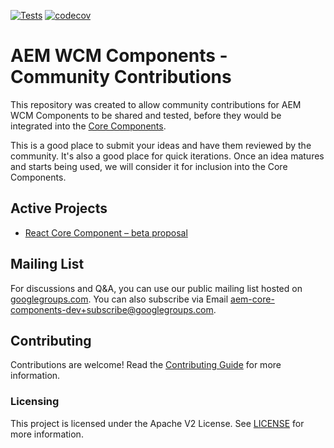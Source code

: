 [![Tests](https://github.com/adobe/aem-contrib-wcm-components/actions/workflows/maven-test-pull-request.yml/badge.svg)](https://github.com/adobe/aem-contrib-wcm-components/actions/workflows/maven-test-pull-request.yml) [![codecov](https://codecov.io/gh/adobe/aem-contrib-wcm-components/branch/master/graph/badge.svg)](https://codecov.io/gh/adobe/aem-contrib-wcm-components)


# AEM WCM Components - Community Contributions

This repository was created to allow community contributions for AEM WCM Components to be shared and tested, before they would be integrated into the [Core Components](https://github.com/adobe/aem-core-wcm-components/).

This is a good place to submit your ideas and have them reviewed by the community. It's also a good place for quick iterations. Once an idea matures and starts being used, we will consider it for inclusion into the Core Components.

## Active Projects

* [React Core Component – beta proposal](https://github.com/adobe/aem-contrib-wcm-components/tree/feature/react-wrapper/react/react-core)

## Mailing List

For discussions and Q&A, you can use our public mailing list hosted on [googlegroups.com](https://groups.google.com/forum/#!forum/aem-core-components-dev). 
You can also subscribe via Email [aem-core-components-dev+subscribe@googlegroups.com](mailto:aem-core-components-dev+subscribe@googlegroups.com).

## Contributing

Contributions are welcome! Read the [Contributing Guide](CONTRIBUTING.md) for more information.

### Licensing

This project is licensed under the Apache V2 License. See [LICENSE](LICENSE) for more information.

